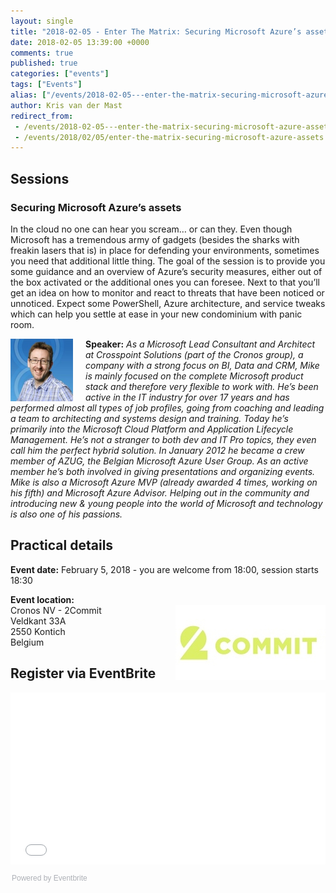 ```yaml
---
layout: single
title: "2018-02-05 - Enter The Matrix: Securing Microsoft Azure’s assets"
date: 2018-02-05 13:39:00 +0000
comments: true
published: true
categories: ["events"]
tags: ["Events"]
alias: ["/events/2018-02-05---enter-the-matrix-securing-microsoft-azure-assets"]
author: Kris van der Mast
redirect_from:
 - /events/2018-02-05---enter-the-matrix-securing-microsoft-azure-assets.html
 - /events/2018/02/05/enter-the-matrix-securing-microsoft-azure-assets.html
---
```


## Sessions

### Securing Microsoft Azure’s assets
In the cloud no one can hear you scream… or can they. Even though Microsoft has a tremendous army of gadgets (besides the sharks with freakin lasers that is) in place for defending your environments, sometimes you need that additional little thing. The goal of the session is to provide you some guidance and an overview of Azure’s security measures, either out of the box activated or the additional ones you can foresee. Next to that you’ll get an idea on how to monitor and react to threats that have been noticed or unnoticed. Expect some PowerShell, Azure architecture, and service tweaks which can help you settle at ease in your new condominium with panic room.

<img src="/assets/media/speakers/mike-martin.jpg" alt="Mike Martin" align="left" height="100" width="100" style="margin-right: 20px;">**Speaker:** *As a Microsoft Lead Consultant and Architect at Crosspoint Solutions (part of the Cronos group), a company with a strong focus on BI, Data and CRM, Mike is mainly focused on the complete Microsoft product stack and therefore very flexible to work with. He’s been active in the IT industry for over 17 years and has performed almost all types of job profiles, going from coaching and leading a team to architecting and systems design and training. Today he’s primarily into the Microsoft Cloud Platform and Application Lifecycle Management. He’s not a stranger to both dev and IT Pro topics, they even call him the perfect hybrid solution. In January 2012 he became a crew member of AZUG, the Belgian Microsoft Azure User Group. As an active member he’s both involved in giving presentations and organizing events. Mike is also a Microsoft Azure MVP (already awarded 4 times, working on his fifth) and Microsoft Azure Advisor. Helping out in the community and introducing new & young people into the world of Microsoft and technology is also one of his passions.*

## Practical details

**Event date:** February 5, 2018 - you are welcome from 18:00, session starts 18:30

**Event location:**<br />
<img width="240" height="120" align="right" alt="" src="/assets/media/sponsors/logo-2commit.jpg">
Cronos NV - 2Commit<br />
Veldkant 33A<br />
2550 Kontich<br />
Belgium

## Register via EventBrite
<div style="width:100%; text-align:left;"><iframe src="//eventbrite.com/tickets-external?eid=41994201788&ref=etckt" frameborder="0" height="275" width="100%" vspace="0" hspace="0" marginheight="5" marginwidth="5" scrolling="auto" allowtransparency="true"></iframe><div style="font-family:Helvetica, Arial; font-size:12px; padding:10px 0 5px; margin:2px; width:100%; text-align:left;" ><a class="powered-by-eb" style="color: #ADB0B6; text-decoration: none;" target="_blank" href="https://www.eventbrite.com/">Powered by Eventbrite</a></div></div>
